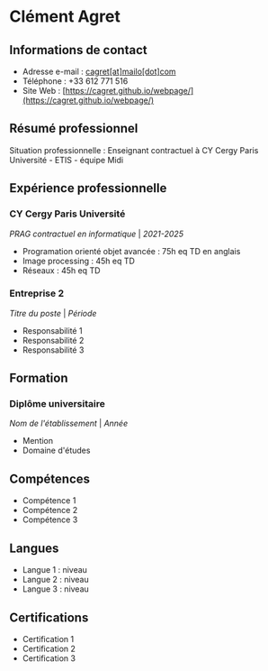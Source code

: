 # Clément Agret

## Informations de contact

- Adresse e-mail : [cagret[at]mailo[dot]com](mailto:cagret@mailo.com)
- Téléphone : +33 612 771 516
- Site Web : [https://cagret.github.io/webpage/](https://cagret.github.io/webpage/)

## Résumé professionnel

Situation professionnelle : Enseignant contractuel à CY Cergy Paris Université - ETIS - équipe Midi

## Expérience professionnelle

### CY Cergy Paris Université

*PRAG contractuel en informatique* | *2021-2025*

- Programation orienté objet avancée : 75h eq TD en anglais
- Image processing : 45h eq TD
- Réseaux : 45h eq TD

### Entreprise 2

*Titre du poste* | *Période*

- Responsabilité 1
- Responsabilité 2
- Responsabilité 3

## Formation

### Diplôme universitaire

*Nom de l'établissement* | *Année*

- Mention
- Domaine d'études

## Compétences

- Compétence 1
- Compétence 2
- Compétence 3

## Langues

- Langue 1 : niveau
- Langue 2 : niveau
- Langue 3 : niveau

## Certifications

- Certification 1
- Certification 2
- Certification 3
